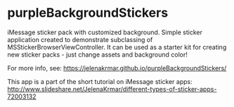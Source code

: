 # purpleBackgroundStickers
iMessage sticker pack with customized background. Simple sticker application created to demonstrate subclassing of MSStickerBrowserViewController. It can be used as a starter kit for creating new sticker packs - just change assets and background color!

For more info, see: https://jelenakrmar.github.io/purpleBackgroundStickers/

This app is a part of the short tutorial on iMessage sticker apps: http://www.slideshare.net/JelenaKrmar/different-types-of-sticker-apps-72003132
